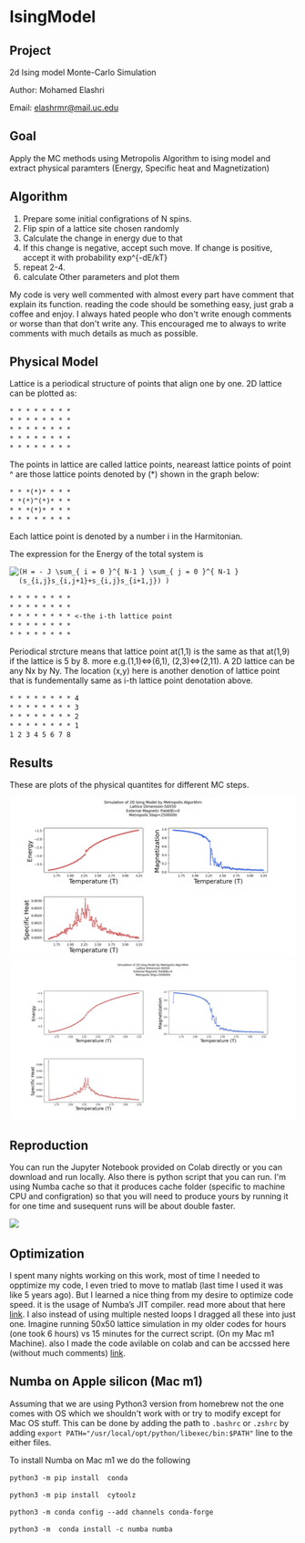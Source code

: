 # IsingModel

## Project 
2d Ising model Monte-Carlo Simulation

Author: Mohamed Elashri 

Email: elashrmr@mail.uc.edu

## Goal 

Apply the MC methods using Metropolis Algorithm to ising model and extract physical paramters (Energy, Specific heat and Magnetization)

## Algorithm 
  1. Prepare some initial configrations of N spins. 
  2. Flip spin of a lattice site chosen randomly 
  3. Calculate the change in energy due to that 
  4. If this change is negative, accept such move. If change is positive, accept it with probability exp^{-dE/kT}
  5. repeat 2-4. 
  6. calculate Other parameters and plot them 

My code is very well commented with almost every part have comment that explain its function. reading the code should be something easy, just grab a coffee and enjoy. I always hated people who don't write enough comments or worse than that don't write any. This encouraged me to always to write comments with much details as much as possible. 

## Physical Model
Lattice is a periodical structure of points that align one by one. 2D lattice can be plotted as: 

```
* * * * * * * *   
* * * * * * * * 
* * * * * * * *
* * * * * * * *
* * * * * * * *
```

The points in lattice are called lattice points, neareast lattice points of point ^ are those lattice points denoted by (*) shown in the graph below:
```
* * *(*)* * * *
* *(*)^(*)* * *
* * *(*)* * * *
* * * * * * * *
```
Each lattice point is denoted by a number i in the Harmitonian.

The expression for the Energy of the total system is 

<img align="left" src="https://latex.elashri.xyz/cgi-bin/mimetex.cgi?H%20=%20-%20J%20%5Csum_%7B%20i%20=%200%20%7D%5E%7B%20N-1%20%7D%20%5Csum_%7B%20j%20=%200%20%7D%5E%7B%20N-1%20%7D%20(s_%7Bi,j%7Ds_%7Bi,j+1%7D+s_%7Bi,j%7Ds_%7Bi+1,j%7D)">  

```
(H = - J \sum_{ i = 0 }^{ N-1 } \sum_{ j = 0 }^{ N-1 } (s_{i,j}s_{i,j+1}+s_{i,j}s_{i+1,j}) )
```



```
* * * * * * * * 
* * * * * * * *
* * * * * * * * <-the i-th lattice point
* * * * * * * *
* * * * * * * *
```

Periodical strcture means that lattice point at(1,1) is the same as that at(1,9) if the lattice is 5 by 8. more e.g.(1,1)<=>(6,1),
(2,3)<=>(2,11). A 2D lattice can be any Nx by Ny. The location (x,y) here is another denotion of lattice point that 
is fundementally same as i-th lattice point denotation above.

```
* * * * * * * * 4
* * * * * * * * 3
* * * * * * * * 2
* * * * * * * * 1
1 2 3 4 5 6 7 8 
```

## Results 

These are plots of the physical quantites for different MC steps. 

![250000 steps](./plots/plot_1.png)
![500000 steps](./plots/plot_2.jpg)


## Reproduction  
You can run the Jupyter Notebook provided on Colab directly or you can download and run locally. Also there is python script that you can run. I'm using Numba cache so that it produces cache folder (specific to machine CPU and configration) so that you will need to produce yours by running it for one time and susequent runs will be about double faster.  

  <tr>
    <td class="tg-yw4l"><a href="https://colab.research.google.com/github/MohamedElashri/IsingModel/blob/main/Ising.ipynb">
    <img src="https://colab.research.google.com/assets/colab-badge.svg" height = '23px' >
    </a></td>
  </tr>



## Optimization
I spent many nights working on this work, most of time I needed to opptimize my code, 
I even tried to move to matlab (last time I used it was like 5 years ago). 
But I learned a nice thing from my desire to optimize code speed. it is the usage of Numba’s JIT compiler. read more about that here [link](http://melashri.net/url/b).
I also instead of using multiple nested loops I dragged all these into just one.
Imagine running 50x50 lattice simulation in my older codes for hours (one took 6 hours) vs 15 minutes for the currect script. (On my Mac m1 Machine). 
also I made the code avilable on colab and can be accssed here (without much comments) [link](http://melashri.net/url/c).

## Numba on Apple silicon (Mac m1)
Assuming that we are using Python3 version from homebrew not the one comes with OS which we shouldn't work with or try to modify except for Mac OS stuff. This can be done by adding the path to `.bashrc` or `.zshrc` by adding `export PATH="/usr/local/opt/python/libexec/bin:$PATH"` line to the either files.
 
 
To install Numba on Mac m1 we do the following 

```
python3 -m pip install  conda 
```

```
python3 -m pip install  cytoolz
```

```
python3 -m conda config --add channels conda-forge
```


```
python3 -m  conda install -c numba numba
```




